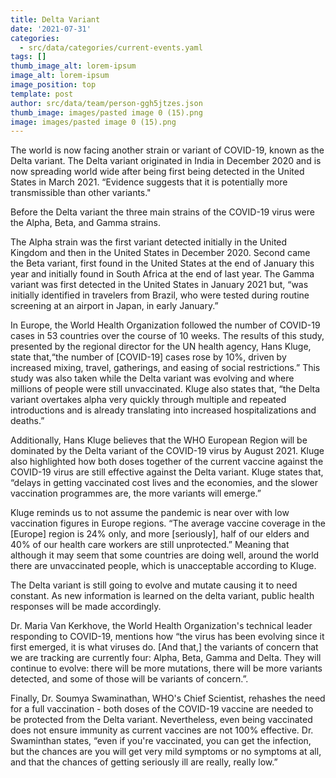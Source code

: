 ```yaml
---
title: Delta Variant
date: '2021-07-31'
categories:
  - src/data/categories/current-events.yaml
tags: []
thumb_image_alt: lorem-ipsum
image_alt: lorem-ipsum
image_position: top
template: post
author: src/data/team/person-ggh5jtzes.json
thumb_image: images/pasted image 0 (15).png
image: images/pasted image 0 (15).png
---
```

The world is now facing another strain or variant of COVID-19, known as the Delta variant. The Delta variant originated in India in December 2020 and is now spreading world wide after being first being detected in the United States in March 2021. “Evidence suggests that it is potentially more transmissible than other variants."

Before the Delta variant the three main strains of the COVID-19 virus were the Alpha, Beta, and Gamma strains. 

The Alpha strain was the first variant detected initially in the United Kingdom and then in the United States in December 2020. Second came the Beta variant, first found in the United States at the end of January this year and initially found in South Africa at the end of last year. The Gamma variant was first detected in the United States in January 2021 but, “was initially identified in travelers from Brazil, who were tested during routine screening at an airport in Japan, in early January.”

In Europe, the World Health Organization followed the number of COVID-19 cases in 53 countries over the course of 10 weeks. The results of this study, presented by the regional director for the UN health agency, Hans Kluge, state that,“the number of \[COVID-19] cases rose by 10%, driven by increased mixing, travel, gatherings, and easing of social restrictions.” This study was also taken while the Delta variant was evolving and where millions of people were still unvaccinated. Kluge also states that, “the Delta variant overtakes alpha very quickly through multiple and repeated introductions and is already translating into increased hospitalizations and deaths.”

Additionally, Hans Kluge believes that the WHO European Region will be dominated by the Delta variant of the COVID-19 virus by August 2021. Kluge also highlighted how both doses together of the current vaccine against the COVID-19 virus are still effective against the Delta variant. Kluge states that, “delays in getting vaccinated cost lives and the economies, and the slower vaccination programmes are, the more variants will emerge.”

Kluge reminds us to not assume the pandemic is near over with low vaccination figures in Europe regions. “The average vaccine coverage in the \[Europe] region is 24% only, and more \[seriously], half of our elders and 40% of our health care workers are still unprotected.” Meaning that although it may seem that some countries are doing well, around the world there are unvaccinated people, which is unacceptable according to Kluge.


The Delta variant is still going to evolve and mutate causing it to need constant. As new information is learned on the delta variant, public health responses will be made accordingly.

Dr. Maria Van Kerkhove, the World Health Organization's technical leader responding to COVID-19, mentions how “the virus has been evolving since it first emerged, it is what viruses do. \[And that,] the variants of concern that we are tracking are currently four: Alpha, Beta, Gamma and Delta. They will continue to evolve: there will be more mutations, there will be more variants detected, and some of those will be variants of concern.”.

Finally, Dr. Soumya Swaminathan, WHO's Chief Scientist, rehashes the need for a full vaccination - both doses of the COVID-19 vaccine are needed to be protected from the Delta variant. Nevertheless, even being vaccinated does not ensure immunity as current vaccines are not 100% effective. Dr. Swaminthan states, “even if you're vaccinated, you can get the infection, but the chances are you will get very mild symptoms or no symptoms at all, and that the chances of getting seriously ill are really, really low.”
